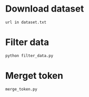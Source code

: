# Download dataset
```
url in dataset.txt
```
# Filter data
```
python filter_data.py
```
# Merget token
```
merge_token.py
```
